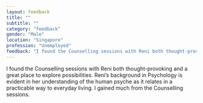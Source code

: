 ```yaml
---
layout: feedback
title: ""
subtitle: ""
category: "feedback"
gender: "Male"
location: "Singapore"
profession: "Unemployed"
feedback: "I found the Counselling sessions with Reni both thought-provoking and a great place to explore possibilities. Reni’s background in Psychology is evident in her understanding of the human psyche as it relates in a practicable way to everyday living. I gained much from the Counselling sessions."
---
```

I found the Counselling sessions with Reni both thought-provoking and a great place to explore possibilities. Reni’s background in Psychology is evident in her understanding of the human psyche as it relates in a practicable way to everyday living. I gained much from the Counselling sessions.